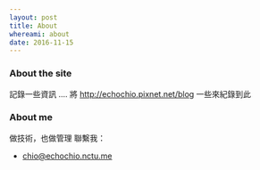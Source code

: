 ```yaml
---
layout: post
title: About
whereami: about
date: 2016-11-15
---
```


### About the site

記錄一些資訊 .... 將 http://echochio.pixnet.net/blog 一些來紀錄到此

### About me

做技術，也做管理 聯繫我：

* <i class="fa fa-envelope"></i> [chio@echochio.nctu.me](mailto:chio@echochio.nctu.me)

